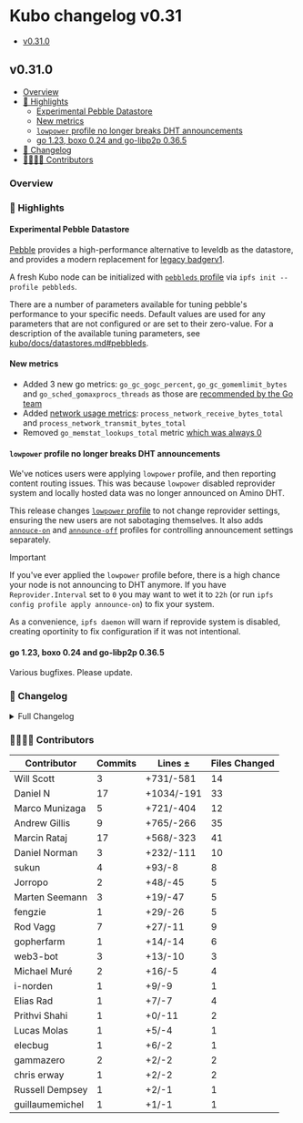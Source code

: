 # Kubo changelog v0.31

- [v0.31.0](#v0310)

## v0.31.0

- [Overview](#overview)
- [🔦 Highlights](#-highlights)
  - [Experimental Pebble Datastore](#experimental-pebble-datastore)
  - [New metrics](#new-metrics)
  - [`lowpower` profile no longer breaks DHT announcements](#lowpower-profile-no-longer-breaks-dht-announcements)
  - [go 1.23, boxo 0.24 and go-libp2p 0.36.5](#go-123-boxo-024-and-go-libp2p-0365)
- [📝 Changelog](#-changelog)
- [👨‍👩‍👧‍👦 Contributors](#-contributors)

### Overview

### 🔦 Highlights

#### Experimental Pebble Datastore

[Pebble](https://github.com/ipfs/kubo/blob/master/docs/config.md#pebbleds-profile) provides a high-performance alternative to leveldb as the datastore, and provides a modern replacement for [legacy badgerv1](https://github.com/ipfs/kubo/blob/master/docs/config.md#badgerds-profile).

A fresh Kubo node can be initialized with [`pebbleds` profile](https://github.com/ipfs/kubo/blob/master/docs/config.md#pebbleds-profile) via `ipfs init --profile pebbleds`.

There are a number of parameters available for tuning pebble's performance to your specific needs. Default values are used for any parameters that are not configured or are set to their zero-value.
For a description of the available tuning parameters, see [kubo/docs/datastores.md#pebbleds](https://github.com/ipfs/kubo/blob/master/docs/datastores.md#pebbleds).

#### New metrics

- Added 3 new go metrics: `go_gc_gogc_percent`, `go_gc_gomemlimit_bytes` and `go_sched_gomaxprocs_threads` as those are [recommended by the Go team](https://github.com/prometheus/client_golang/pull/1559)
- Added [network usage metrics](https://github.com/prometheus/client_golang/pull/1555): `process_network_receive_bytes_total` and `process_network_transmit_bytes_total`
- Removed `go_memstat_lookups_total` metric [which was always 0](https://github.com/prometheus/client_golang/pull/1577)

#### `lowpower` profile no longer breaks DHT announcements

We've notices users were applying `lowpower` profile, and then reporting content routing issues. This was because `lowpower` disabled reprovider system and locally hosted data was no longer announced on Amino DHT.

This release changes [`lowpower` profile](https://github.com/ipfs/kubo/blob/master/docs/config.md#lowpower-profile) to not change reprovider settings, ensuring the new users are not sabotaging themselves. It also adds [`annouce-on`](https://github.com/ipfs/kubo/blob/master/docs/config.md#announce-on-profile) and [`announce-off`](https://github.com/ipfs/kubo/blob/master/docs/config.md#announce-off-profile) profiles for controlling announcement settings separately.

> [!IMPORTANT]
> If you've ever applied the `lowpower` profile before, there is a high chance your node is not announcing to DHT anymore.
> If you have `Reprovider.Interval` set to `0` you may want to wet it to `22h` (or run `ipfs config profile apply announce-on`) to fix your system.
>
> As a convenience, `ipfs daemon` will warn if reprovide system is disabled, creating oportinity to fix configuration if it was not intentional.

#### go 1.23, boxo 0.24 and go-libp2p 0.36.5

Various bugfixes. Please update.

### 📝 Changelog

<details><summary>Full Changelog</summary>

- github.com/ipfs/kubo:
  - fix: go 1.23(.2) (#10540) ([ipfs/kubo#10540](https://github.com/ipfs/kubo/pull/10540))
  - chore: bump version to 0.32.0-dev
  - feat(routing/http): support IPIP-484 and streaming (#10534) ([ipfs/kubo#10534](https://github.com/ipfs/kubo/pull/10534))
  - fix(daemon): webui URL when rpc is catch-all (#10520) ([ipfs/kubo#10520](https://github.com/ipfs/kubo/pull/10520))
  - chore: update changelog and config doc with more info about pebble  (#10533) ([ipfs/kubo#10533](https://github.com/ipfs/kubo/pull/10533))
  - feat: pebbleds profile and plugin (#10530) ([ipfs/kubo#10530](https://github.com/ipfs/kubo/pull/10530))
  - chore: dependency updates for 0.31 (#10511) ([ipfs/kubo#10511](https://github.com/ipfs/kubo/pull/10511))
  - feat: explicit announce-on/off profiles (#10524) ([ipfs/kubo#10524](https://github.com/ipfs/kubo/pull/10524))
  - fix(core): look for MFS root in local repo only (#8661) ([ipfs/kubo#8661](https://github.com/ipfs/kubo/pull/8661))
  - Fix issue in ResourceManager and nopfsPlugin about repo path (#10492) ([ipfs/kubo#10492](https://github.com/ipfs/kubo/pull/10492))
  - feat(bitswap): allow configuring WithWantHaveReplaceSize (#10512) ([ipfs/kubo#10512](https://github.com/ipfs/kubo/pull/10512))
  - refactor: simplify logic for MFS pinning (#10506) ([ipfs/kubo#10506](https://github.com/ipfs/kubo/pull/10506))
  - docs: clarify Gateway.PublicGateways (#10525) ([ipfs/kubo#10525](https://github.com/ipfs/kubo/pull/10525))
  - chore: clarify dep update in RELEASE_CHECKLIST.md (#10518) ([ipfs/kubo#10518](https://github.com/ipfs/kubo/pull/10518))
  - feat: ipfs-webui v4.3.2 (#10523) ([ipfs/kubo#10523](https://github.com/ipfs/kubo/pull/10523))
  - docs(config): add useful references
  - docs(config): improve profile descriptions (#10517) ([ipfs/kubo#10517](https://github.com/ipfs/kubo/pull/10517))
  - docs: update RELEASE_CHECKLIST.md (#10496) ([ipfs/kubo#10496](https://github.com/ipfs/kubo/pull/10496))
  - chore: create next changelog (#10510) ([ipfs/kubo#10510](https://github.com/ipfs/kubo/pull/10510))
  - Merge Release: v0.30.0 [skip changelog] ([ipfs/kubo#10508](https://github.com/ipfs/kubo/pull/10508))
  - chore: boxo v0.23.0 and go-libp2p v0.36.3 (#10507) ([ipfs/kubo#10507](https://github.com/ipfs/kubo/pull/10507))
  - docs: replace outdated package paths described in rpc README (#10505) ([ipfs/kubo#10505](https://github.com/ipfs/kubo/pull/10505))
  - fix: switch back to go 1.22 (#10502) ([ipfs/kubo#10502](https://github.com/ipfs/kubo/pull/10502))
  - fix(cli): preserve hostname specified with --api in http request headers (#10497) ([ipfs/kubo#10497](https://github.com/ipfs/kubo/pull/10497))
  - chore: upgrade to go 1.23 (#10486) ([ipfs/kubo#10486](https://github.com/ipfs/kubo/pull/10486))
  - fix: error during config when running benchmarks (#10495) ([ipfs/kubo#10495](https://github.com/ipfs/kubo/pull/10495))
  - chore: update go-unixfsnode, cmds, and boxo (#10494) ([ipfs/kubo#10494](https://github.com/ipfs/kubo/pull/10494))
  - Docs fix spelling issues (#10493) ([ipfs/kubo#10493](https://github.com/ipfs/kubo/pull/10493))
  - chore: update version (#10491) ([ipfs/kubo#10491](https://github.com/ipfs/kubo/pull/10491))
- github.com/ipfs/boxo (v0.23.0 -> v0.24.0):
  - Release v0.24.0 ([ipfs/boxo#683](https://github.com/ipfs/boxo/pull/683))
- github.com/ipfs/go-ipld-cbor (v0.1.0 -> v0.2.0):
  - v0.2.0
  - deprecate DumpObject() in favor of better named Encode()
  - add an EncodeWriter method, using the pooled marshallers
  - fix expCid vs actualCid guard
- github.com/ipld/go-car/v2 (v2.13.1 -> v2.14.2):
  - v2.14.2 bump
  - fix: goreleaser v2 compat, trigger release-binaries with workflow_run
  - v2.14.1 bump
  - chore: update fuzz to Go 1.22
  - v2.14.0 bump
  - fix(cmd): properly pick up --inverse and --cid-file args ([ipld/go-car#531](https://github.com/ipld/go-car/pull/531))
  - Re-factor cmd functions to library ([ipld/go-car#524](https://github.com/ipld/go-car/pull/524))
  - ci: uci/copy-templates ([ipld/go-car#521](https://github.com/ipld/go-car/pull/521))
  - Add a `car ls --unixfs-blocks` to render two-column output ([ipld/go-car#514](https://github.com/ipld/go-car/pull/514))
- github.com/libp2p/go-libp2p (v0.36.3 -> v0.36.5):
  - chore: remove Roadmap file (#2954) ([libp2p/go-libp2p#2954](https://github.com/libp2p/go-libp2p/pull/2954))
  - fix: Release v0.36.5
  - autonatv2: recover from panics (#2992) ([libp2p/go-libp2p#2992](https://github.com/libp2p/go-libp2p/pull/2992))
  - basichost: ensure no duplicates in Addrs output (#2980) ([libp2p/go-libp2p#2980](https://github.com/libp2p/go-libp2p/pull/2980))
  - Release v0.36.4
  - peerstore: better GC in membacked peerstore (#2960) ([libp2p/go-libp2p#2960](https://github.com/libp2p/go-libp2p/pull/2960))
  - fix: use quic.Version instead of the deprecated quic.VersionNumber (#2955) ([libp2p/go-libp2p#2955](https://github.com/libp2p/go-libp2p/pull/2955))
  - tcp: fix metrics for multiple calls to Close (#2953) ([libp2p/go-libp2p#2953](https://github.com/libp2p/go-libp2p/pull/2953))
- github.com/libp2p/go-libp2p-kbucket (v0.6.3 -> v0.6.4):
  - release v0.6.4 ([libp2p/go-libp2p-kbucket#135](https://github.com/libp2p/go-libp2p-kbucket/pull/135))
  - feat: add log printing when peer added and removed table ([libp2p/go-libp2p-kbucket#134](https://github.com/libp2p/go-libp2p-kbucket/pull/134))
  - Upgrade to go-log v2.5.1 ([libp2p/go-libp2p-kbucket#132](https://github.com/libp2p/go-libp2p-kbucket/pull/132))
  - chore: update go-libp2p-asn-util
- github.com/multiformats/go-multiaddr-dns (v0.3.1 -> v0.4.0):
  - Release v0.4.0 (#64) ([multiformats/go-multiaddr-dns#64](https://github.com/multiformats/go-multiaddr-dns/pull/64))
  - Limit total number of resolved addresses from DNS response (#63) ([multiformats/go-multiaddr-dns#63](https://github.com/multiformats/go-multiaddr-dns/pull/63))
  - fix!: Only resolve the first DNS-like component (#61) ([multiformats/go-multiaddr-dns#61](https://github.com/multiformats/go-multiaddr-dns/pull/61))
  - sync: update CI config files (#43) ([multiformats/go-multiaddr-dns#43](https://github.com/multiformats/go-multiaddr-dns/pull/43))
  - remove deprecated types ([multiformats/go-multiaddr-dns#37](https://github.com/multiformats/go-multiaddr-dns/pull/37))
  - remove Jenkinsfile ([multiformats/go-multiaddr-dns#40](https://github.com/multiformats/go-multiaddr-dns/pull/40))
  - sync: update CI config files (#29) ([multiformats/go-multiaddr-dns#29](https://github.com/multiformats/go-multiaddr-dns/pull/29))
  - use net.IP.Equal to compare IP addresses ([multiformats/go-multiaddr-dns#30](https://github.com/multiformats/go-multiaddr-dns/pull/30))

</details>

### 👨‍👩‍👧‍👦 Contributors

| Contributor | Commits | Lines ± | Files Changed |
|-------------|---------|---------|---------------|
| Will Scott | 3 | +731/-581 | 14 |
| Daniel N | 17 | +1034/-191 | 33 |
| Marco Munizaga | 5 | +721/-404 | 12 |
| Andrew Gillis | 9 | +765/-266 | 35 |
| Marcin Rataj | 17 | +568/-323 | 41 |
| Daniel Norman | 3 | +232/-111 | 10 |
| sukun | 4 | +93/-8 | 8 |
| Jorropo | 2 | +48/-45 | 5 |
| Marten Seemann | 3 | +19/-47 | 5 |
| fengzie | 1 | +29/-26 | 5 |
| Rod Vagg | 7 | +27/-11 | 9 |
| gopherfarm | 1 | +14/-14 | 6 |
| web3-bot | 3 | +13/-10 | 3 |
| Michael Muré | 2 | +16/-5 | 4 |
| i-norden | 1 | +9/-9 | 1 |
| Elias Rad | 1 | +7/-7 | 4 |
| Prithvi Shahi | 1 | +0/-11 | 2 |
| Lucas Molas | 1 | +5/-4 | 1 |
| elecbug | 1 | +6/-2 | 1 |
| gammazero | 2 | +2/-2 | 2 |
| chris erway | 1 | +2/-2 | 2 |
| Russell Dempsey | 1 | +2/-1 | 1 |
| guillaumemichel | 1 | +1/-1 | 1 |
